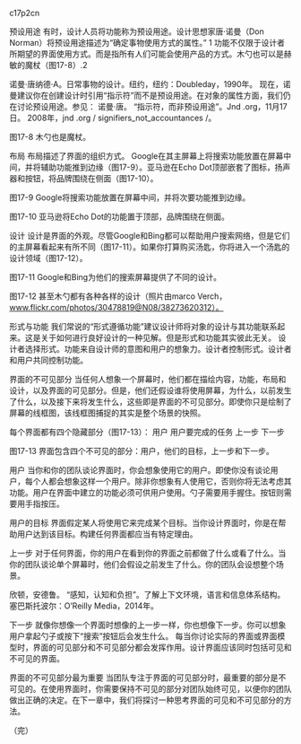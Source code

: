 c17p2cn

预设用途
有时，设计人员将功能称为预设用途。设计思想家唐·诺曼（Don Norman）将预设用途描述为“确定事物使用方式的属性。” 1
功能不仅限于设计者所期望的界面使用方式。而是指所有人们可能会使用产品的方式。木勺也可以是赫敏的魔杖（图17-8）.2





诺曼·唐纳德·A。日常事物的设计。纽约，纽约：Doubleday，1990年。
现在，诺曼建议你在创建设计时引用“指示符”而不是预设用途。在对象的属性方面，我们仍在讨论预设用途。参见：
诺曼·唐。 “指示符，而非预设用途”。Jnd .org，11月17日。 2008年，jnd .org / signifiers_not_accountances /。


图17-8
木勺也是魔杖。











布局
布局描述了界面的组织方式。 Google在其主屏幕上将搜索功能放置在屏幕中间，并将辅助功能推到边缘（图17-9）。亚马逊在Echo Dot顶部嵌套了图标，扬声器和按钮，将品牌围绕在侧面（图17-10）。

图17-9
Google将搜索功能放置在屏幕中间，并将次要功能推到边缘。




图17-10
亚马逊将Echo Dot的功能置于顶部，品牌围绕在侧面。

设计
设计是界面的外观。尽管Google和Bing都可以帮助用户搜索网络，但是它们的主屏幕看起来有所不同（图17-11）。如果你打算购买汤匙，你将进入一个汤匙的设计领域（图17-12）。

图17-11
Google和Bing为他们的搜索屏幕提供了不同的设计。




图17-12
甚至木勺都有各种各样的设计（照片由marco Verch，
www.flickr.com/photos/30478819@N08/38273620312）。

形式与功能
我们常说的“形式遵循功能”建议设计师将对象的设计与其功能联系起来。这是关于如何进行良好设计的一种见解。但是形式和功能其实彼此无关。
设计者选择形式。功能来自设计师的意图和用户的想象力。设计者控制形式。设计者和用户共同控制功能。

界面的不可见部分
当任何人想象一个屏幕时，他们都在描绘内容，功能，布局和设计，以及界面的可见部分。但是，他们还假设谁将使用屏幕，为什么，以前发生了什么，以及接下来将发生什么，这些即是界面的不可见部分。即使你只是绘制了屏幕的线框图，该线框图捕捉的其实是整个场景的快照。


每个界面都有四个隐藏部分（图17-13）：
用户
用户要完成的任务
上一步
下一步

图17-13
界面包含四个不可见的部分：用户，他们的目标，上一步和下一步。

用户
当你和你的团队谈论界面时，你会想象使用它的用户。即使你没有谈论用户，每个人都会想象这样一个用户。除非你想象有人使用它，否则你将无法考虑其功能。用户在界面中建立的功能必须可供用户使用。勺子需要用手握住。按钮则需要用手指按压。

用户的目标
界面假定某人将使用它来完成某个目标。当你设计界面时，你是在帮助用户达到该目标。构建任何界面都应当有特定理由。

上一步
对于任何界面，你的用户在看到你的界面之前都做了什么或看了什么。当你的团队谈论单个屏幕时，他们会假设之前发生了什么。你的团队会设想整个场景。



欣顿，安德鲁。 “感知，认知和负担”。了解上下文环境，语言和信息体系结构。塞巴斯托波尔：O’Reilly Media，2014年。


下一步
就像你想像一个界面时想像的上一步一样，你也想像下一步。你可以想象用户拿起勺子或按下“搜索”按钮后会发生什么。
每当你讨论实际的界面或界面模型时，界面的可见部分和不可见部分都会发挥作用。设计界面应该同时包括可见和不可见的界面。

界面的不可见部分最为重要
当团队专注于界面的可见部分时，最重要的部分是不可见的。在使用界面时，你需要保持不可见的部分对团队始终可见，以便你的团队做出正确的决定。在下一章中，我们将探讨一种思考界面的可见和不可见部分的方法。

（完）